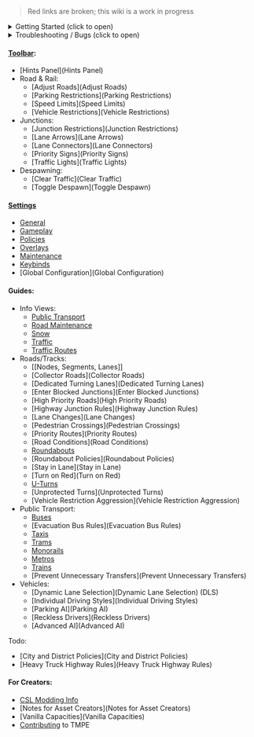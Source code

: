 > Red links are broken; this wiki is a work in progress

<details><summary>Getting Started (click to open)</summary>

* [Feature Summary](./Home)
* [Installation](Installation)
* [Unified UI](Unified UI)
* [Incompatible mods](Incompatible mods)
* [Supported Networks](Supported Networks)
* [Languages](Languages)

</details>
<details><summary>Troubleshooting / Bugs (click to open)</summary>

* [Troubleshooting](Troubleshooting)
* **[Report a Bug](Report a Bug)**
* [Share Savegame](./Share-your-Savegame-on-Steam)
* [Share Screenshot](./Share-screenshots)
* [Share Log file](./Share-your-Cities-Skylines-log-file)

</details>

#### [Toolbar](Toolbar):

* [Hints Panel](Hints Panel)
* Road & Rail:
    * [Adjust Roads](Adjust Roads)
    * [Parking Restrictions](Parking Restrictions)
    * [Speed Limits](Speed Limits)
    * [Vehicle Restrictions](Vehicle Restrictions)
* Junctions:
    * [Junction Restrictions](Junction Restrictions)
    * [Lane Arrows](Lane Arrows)
    * [Lane Connectors](Lane Connectors)
    * [Priority Signs](Priority Signs)
    * [Traffic Lights](Traffic Lights)
* Despawning:
    * [Clear Traffic](Clear Traffic)
    * [Toggle Despawn](Toggle Despawn)

#### [Settings](Settings)

* [General](General)
* [Gameplay](Gameplay)
* [Policies](Policies)
* [Overlays](Overlays)
* [Maintenance](Maintenance)
* [Keybinds](Keybinds)
* [Global Configuration](Global Configuration)

#### Guides:

* Info Views:
    * [Public Transport](./Public-Transport-Info-View)
    * [Road Maintenance](./Road-Maintenance-Info-View)
    * [Snow](./Snow-Info-View)
    * [Traffic](./Traffic-Info-View)
    * [Traffic Routes](./Traffic-Routes-Info-View)
* Roads/Tracks:
    * [[Nodes, Segments, Lanes]]
    * [Collector Roads](Collector Roads)
    * [Dedicated Turning Lanes](Dedicated Turning Lanes)
    * [Enter Blocked Junctions](Enter Blocked Junctions)
    * [High Priority Roads](High Priority Roads)
    * [Highway Junction Rules](Highway Junction Rules)
    * [Lane Changes](Lane Changes)
    * [Pedestrian Crossings](Pedestrian Crossings)
    * [Priority Routes](Priority Routes)
    * [Road Conditions](Road Conditions)
    * [Roundabouts](Roundabouts)
    * [Roundabout Policies](Roundabout Policies)
    * [Stay in Lane](Stay in Lane)
    * [Turn on Red](Turn on Red)
    * [U-Turns](U-Turns)
    * [Unprotected Turns](Unprotected Turns)
    * [Vehicle Restriction Aggression](Vehicle Restriction Aggression)
* Public Transport:
    * [Buses](Buses)
    * [Evacuation Bus Rules](Evacuation Bus Rules)
    * [Taxis](Taxis)
    * [Trams](Trams)
    * [Monorails](Monorails)
    * [Metros](Metros)
    * [Trains](Trains)
    * [Prevent Unnecessary Transfers](Prevent Unnecessary Transfers)
* Vehicles:
    * [Dynamic Lane Selection](Dynamic Lane Selection) (DLS)
    * [Individual Driving Styles](Individual Driving Styles)
    * [Parking AI](Parking AI)
    * [Reckless Drivers](Reckless Drivers)
    * [Advanced AI](Advanced AI)

Todo:

* [City and District Policies](City and District Policies)
* [Heavy Truck Highway Rules](Heavy Truck Highway Rules)

#### For Creators:

* [CSL Modding Info](https://cslmodding.info)
* [Notes for Asset Creators](Notes for Asset Creators)
* [Vanilla Capacities](Vanilla Capacities)
* [Contributing](Contributing) to TMPE